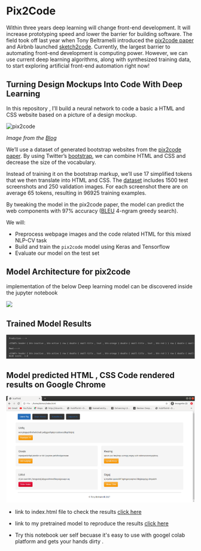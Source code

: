 # Pix2Code

Within three years deep learning will change front-end development. It will increase prototyping speed and lower the barrier for building software. The field took off last year when Tony Beltramelli introduced the [pix2code paper](https://arxiv.org/abs/1705.07962) and Airbnb launched [sketch2code](https://airbnb.design/sketching-interfaces/). Currently, the largest barrier to automating front-end development is computing power. However, we can use current deep learning algorithms, along with synthesized training data, to start exploring artificial front-end automation right now!

## Turning Design Mockups Into Code With Deep Learning

In this repository , I’ll build a neural network to code a basic a HTML and CSS website based on a picture of a design mockup.

![pix2code](https://blog.floydhub.com/content/images/2018/04/bootstrap_overview.gif)

*Image from the [Blog](https://blog.floydhub.com/turning-design-mockups-into-code-with-deep-learning/)*


We’ll use a dataset of generated bootstrap websites from the [pix2code paper](https://arxiv.org/abs/1705.07962). By using Twitter’s [bootstrap](https://getbootstrap.com/), we can combine HTML and CSS and decrease the size of the vocabulary.

Instead of training it on the bootstrap markup, we’ll use 17 simplified tokens that we then translate into HTML and CSS. The [dataset](https://github.com/tonybeltramelli/pix2code/tree/master/datasets) includes 1500 test screenshots and 250 validation images. For each screenshot there are on average 65 tokens, resulting in 96925 training examples.

By tweaking the model in the pix2code paper, the model can predict the web components with 97% accuracy ([BLEU](https://en.wikipedia.org/wiki/BLEU) 4-ngram greedy search).

We will:

- Preprocess webpage images and the code related HTML for this mixed NLP-CV task
- Build and train the `pix2code` model using Keras and Tensorflow
- Evaluate our model on the test set

## Model Architecture for pix2code

implementation of the below Deep learning model can be discovered inside the jupyter notebook

![](https://www.researchgate.net/publication/317087883/figure/fig1/AS:654067554598934@1532953265983/Overview-of-the-pix2code-model-architecture-During-training-the-GUI-screenshot-picture.png)

## Trained Model Results 
![](assets/2.png)

## Model predicted HTML , CSS Code rendered results on Google Chrome

![](assets/1.png)

* link to index.html file to check the results [click here](assets/index.html)
* link to my pretrained model to reproduce the results [click here](https://drive.google.com/file/d/10P31XQdVFmNimDlV_DbJ-WIdTAlClTI7/view?usp=sharing)

* Try this notebook uer self becuase it's easy to use with googel colab platform and gets your hands dirty .